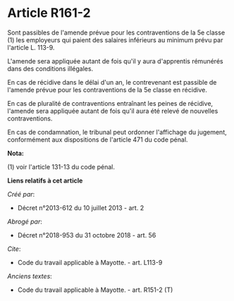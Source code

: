 # Article R161-2

Sont passibles de l'amende prévue pour les contraventions de la 5e classe (1) les employeurs qui paient des salaires
inférieurs au minimum prévu par l'article L. 113-9. 

L'amende sera appliquée autant de fois qu'il y aura d'apprentis rémunérés dans des conditions illégales. 

En cas de récidive dans le délai d'un an, le contrevenant est passible de l'amende prévue pour les contraventions de la 5e
classe en récidive. 

En cas de pluralité de contraventions entraînant les peines de récidive, l'amende sera appliquée autant de fois qu'il aura
été relevé de nouvelles contraventions. 

En cas de condamnation, le tribunal peut ordonner l'affichage du jugement, conformément aux dispositions de l'article 471 du
code pénal.

**Nota:**

(1) voir l'article 131-13 du code pénal.

**Liens relatifs à cet article**

_Créé par_:

  - Décret n°2013-612 du 10 juillet 2013 - art. 2

_Abrogé par_:

  - Décret n°2018-953 du 31 octobre 2018 - art. 56

_Cite_:

  - Code du travail applicable à Mayotte. - art. L113-9

_Anciens textes_:

  - Code du travail applicable à Mayotte. - art. R151-2 (T)

